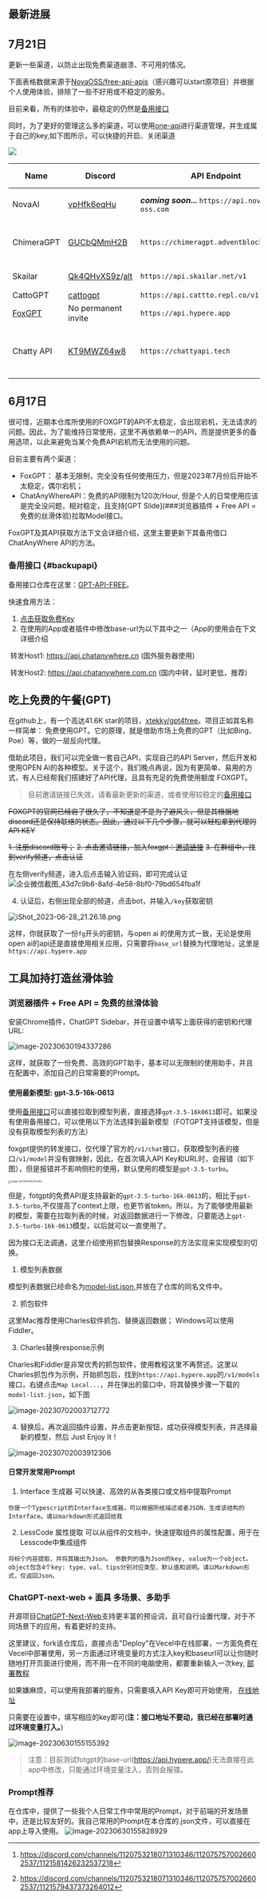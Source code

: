 ## 最新进展

7月21日
---

更新一些渠道，以防止出现免费渠道崩溃、不可用的情况。

下面表格数据来源于[NovaOSS/free-api-apis](https://github.com/NovaOSS/free-ai-apis)（感兴趣可以start原项目）并根据个人使用体验，排除了一些不好用或不稳定的服务。

目前来看，所有的体验中，最稳定的仍然是[备用接口](#backupapi)

同时，为了更好的管理这么多的渠道，可以使用[one-api](https://github.com/songquanpeng/one-api)进行渠道管理，并生成属于自己的key,如下图所示，可以快捷的开启、关闭渠道



![](https://pic-bed-1302552283.cos.ap-guangzhou.myqcloud.com/image-20230721163104883.png?imageMogr2/format/webp)



| Name                                    | Discord                                                      | API Endpoint                                    | GPT-4       | No IP lock? | Rate limits               | Note                                    |
| --------------------------------------- | ------------------------------------------------------------ | ----------------------------------------------- | ----------- | ----------- | ------------------------- | --------------------------------------- |
| NovaAI                                  | [vpHfk6eqHu](https://discord.gg/vpHfk6eqHu)                  | ***coming soon...*** `https://api.nova-oss.com` | ✅           | ✅           | Automatically adapting    | NOT RELEASED YET                        |
| ChimeraGPT                              | [GUCbQMmH2B](https://discord.gg/GUCbQMmH2B)                  | `https://chimeragpt.adventblocks.cc/v1`         | ✅           | ✅           | 10/m, 1000/d for gpt-4    | GPT-4 uses poe.com, quite controversial |
| Skailar                                 | [Qk4QHvXS9z](https://discord.com/invite/Qk4QHvXS9z)/[alt](https://discord.gg/CAPKjGmbVZ) | `https://api.skailar.net/v1`                    | ✅ 5/day[^2] | ✅           | 2k/day[^3]                |                                         |
| CattoGPT                                | [cattogpt](https://discord.gg/cattogpt)                      | `https://api.cattto.repl.co/v1`                 | ✅ 150       | ❌           | 20k                       |                                         |
| [FoxGPT](https://github.com/FoxGPT/gpt) | No permanent invite                                          | `https://api.hypere.app`                        | ❌           | ✅           | 30k/day 2k/h 60/min 5/sec | Frequent issues                         |
| Chatty API                              | [KT9MWZ64w8](https://discord.gg/KT9MWZ64w8)                  | `https://chattyapi.tech`                        | ✅           | ✅           | Unlimited                 | Claims to offer unlimited GPT-4 access  |






[^1]: https://discord.com/channels/1055397662976905229/1103934259909103677/1103935598596734976
[^2]: https://discord.com/channels/1120753218071310346/1120757570026602537/1121581426232537218
[^3]: https://discord.com/channels/1120753218071310346/1120757570026602537/1121579437373264012


6月17日
------

很可惜，近期本仓库所使用的FOXGPT的API不太稳定，会出现宕机，无法请求的问题。因此，为了能维持日常使用，这里不再依赖单一的API，而是提供更多的备用选项，以此来避免当某个免费API宕机而无法使用的问题。

目前主要有两个渠道：

- FoxGPT： 基本无限制，完全没有任何使用压力，但是2023年7月份后开始不太稳定，偶尔宕机；
- ChatAnyWhereAPI：免费的API限制为120次/Hour, 但是个人的日常使用应该是完全没问题，相对稳定，且支持[GPT Slide](###浏览器插件 + Free API = 免费的丝滑体验)拉取Model接口。

FoxGPT及其API获取方法下文会详细介绍，这里主要更新下其备用借口ChatAnyWhere API的方法。

### 备用接口 {#backupapi}
备用接口仓库在这里：[GPT-API-FREE](https://github.com/chatanywhere/GPT_API_free)。 

快速食用方法：

1. [点击获取免费Key](https://api.chatanywhere.cn/v1/oauth/free/github/render)
2. 在使用的App或者插件中修改base-url为以下其中之一（App的使用会在下文详细介绍

​	转发Host1: https://api.chatanywhere.cn (国外服务器使用)

​	转发Host2: https://api.chatanywhere.com.cn (国内中转，延时更低，推荐)

## 吃上免费的午餐(GPT)

在github上，有一个高达41.6K star的项目，[xtekky/gpt4free](https://github.com/xtekky/gpt4free)。项目正如其名称一样简单： 免费使用GPT。它的原理，就是借助市场上免费的GPT（比如Bing、Poe）等，做的一层反向代理。

借助此项目，我们可以完全做一套自己API，实现自己的API Server，然后开发和使用OPEN AI的各种模型。关于这个，我们晚点再说，因为有更简单、易用的方式，有人已经帮我们搭建好了API代理，且具有充足的免费使用额度 FOXGPT。

> 目前邀请链接已失效，请看最新更新的渠道，或者使用较稳定的[备用接口](#backupapi)

~~FOXGPT的官网已经宕了很久了，不知道是不是为了避风头，但是其根据地discord还是保持联络的状态。因此，通过以下几个步骤，就可以轻松拿到代理的API KEY~~

~~1. 注册discord账号；~~
~~2. 点击邀请链接，加入foxgpt：[邀请链接](https://discord.gg/YBuHTWeD)~~
~~3. 在群组中，找到verify频道，点击认证~~

在左侧verify频道，进入后点击输入验证码，即可完成认证
![企业微信截图_43d7c9b8-8afd-4e58-8bf0-79bd654fba1f](https://pic-bed-1302552283.cos.ap-guangzhou.myqcloud.com/%E4%BC%81%E4%B8%9A%E5%BE%AE%E4%BF%A1%E6%88%AA%E5%9B%BE_43d7c9b8-8afd-4e58-8bf0-79bd654fba1f.png)

4. 认证后，右侧出现全部的频道，点击bot，并输入`/key`获取密钥

![iShot_2023-06-28_21.26.18.png](https://pic-bed-1302552283.cos.ap-guangzhou.myqcloud.com/blog/iShot_2023-06-28_21.26.18.png)

这样，你就获取了一份`fg`开头的密钥，与open ai 的使用方式一致，无论是使用open ai的api还是直接使用相关应用，只需要将`base_url`替换为代理地址，这里是`https://api.hypere.app`



## 工具加持打造丝滑体验

### 浏览器插件 + Free API = 免费的丝滑体验

安装Chrome插件，ChatGPT Sidebar，并在设置中填写上面获得的密钥和代理URL:

![image-20230630194337286](https://pic-bed-1302552283.cos.ap-guangzhou.myqcloud.com/image-20230630194337286.png)

这样，就获取了一份免费、高效的GPT助手，基本可以无限制的使用助手，并且在配置中，添加自己的日常需要的Prompt。



#### 使用最新模型: gpt-3.5-16k-0613

使用[备用接口](#backupcpi)可以直接拉取到模型列表，直接选择`gpt-3.5-16k0613`即可。如果没有使用备用接口，可以使用以下方法选择到最新模型（FOTGPT支持该模型，但是没有获取模型列表的方法）

foxgpt提供的转发接口，仅代理了官方的`/v1/chat`接口，获取模型列表的接口`/v1/model`并没有做映射，因此，在首次填入API Key和URL时，会报错（如下图），但是报错并不影响侧栏的使用，默认使用的模型是`gpt-3.5-turbo`。

<img src="https://pic-bed-1302552283.cos.ap-guangzhou.myqcloud.com/image-20230702002152382.png" alt="image-20230702002152382" style="zoom: 33%;" />



但是，fotgpt的免费API是支持最新的`gpt-3.5-turbo-16k-0613`的，相比于`gpt-3.5-turbo`,不仅提高了context上限，也更节省token。所以，为了能够使用最新的模型，需要在拉取列表的时候，对返回数据进行一下修改，只要能选上`gpt-3.5-turbo-16k-0613`模型，以后就可以一直使用了。

因为接口无法调通，这里介绍使用抓包替换Response的方法实现来实现模型的切换。



1. 模型列表数据

模型列表数据已经命名为[model-list.json](https://github.com/forrany/GPT-Prompt/blob/master/model-list.json),并放在了仓库的同名文件中。

2. 抓包软件

这里Mac推荐使用Charles软件抓包、替换返回数据； Windows可以使用Fiddler。

3. Charles替换response示例

Charles和Fiddler是非常优秀的抓包软件，使用教程这里不再赘述。这里以Charles抓包作为示例，开始抓包后，找到`https://api.hypere.app`的`/v1/models`接口，右键点击`Map Local...`，并在弹出的窗口中，将其替换步骤一下载的`model-list.json`，如下图

![image-20230702003712772](https://pic-bed-1302552283.cos.ap-guangzhou.myqcloud.com/image-20230702003712772.png)

4. 替换后，再次返回插件设置，并点击更新按钮，成功获得模型列表，并选择最新的模型，然后 Just Enjoy It！



![image-20230702003912306](https://pic-bed-1302552283.cos.ap-guangzhou.myqcloud.com/image-20230702003912306.png)



#### 日常开发常用Prompt

1. Interface 生成器 可以快速、高效的从各类接口或文档中提取Prompt

```
你是一个Typescript的Interface生成器，可以根据所给描述或者JSON，生成该结构的Interface。请以markdown形式返回给我
```

2. LessCode 属性提取 可以从组件的文档中，快速提取组件的属性配置，用于在Lesscode中集成组件

```
将标个内容提取，并将其输出为Json。 参数列的值为Json的key, value为一个object。object包含4个key: type、val、tips分别对应类型、默认值和说明。请以Markdown形式，仅返回Json。
```

### ChatGPT-next-web + 面具 多场景、多助手

开源项目[ChatGPT-Next-Web](https://github.com/Yidadaa/ChatGPT-Next-Web)支持更丰富的预设词，且可自行设置代理，对于不同场景下的应用，有着更好的支持。

这里建议，fork该仓库后，直接点击"Deploy"在Vecel中在线部署，一方面免费在Vecel中部署使用，另一方面通过环境变量的方式注入key和baseurl可以让你随时随地打开页面进行使用，而不用一在不同的电脑使用，都要重新输入一次key, [部署教程](https://github.com/Yidadaa/ChatGPT-Next-Web/blob/main/README_CN.md#%E5%BC%80%E5%A7%8B%E4%BD%BF%E7%94%A8)

如果嫌麻烦，可以使用我部署的服务，只需要填入API Key即可开始使用， [在线地址](https://chat-gpt-next-web-rho-bice-34.vercel.app/)

只需要在设置中，填写相应的key即可(**注：接口地址不要动，我已经在部署时通过环境变量打入。**)


![image-20230630155155392](https://pic-bed-1302552283.cos.ap-guangzhou.myqcloud.com/image-20230630155155392.png)

> 注意：目前测试fotgpt的base-url(https://api.hypere.app/)无法直接在此app中修改，只能通过环境变量注入，否则会报错。

### Prompt推荐

在仓库中，提供了一些我个人日常工作中常用的Prompt，对于前端的开发场景中，还是比较友好的。我自己常用的Prompt在本仓库的.json文件，可以直接在app上导入使用。
![image-20230630155828929](https://pic-bed-1302552283.cos.ap-guangzhou.myqcloud.com/image-20230630155828929.png)